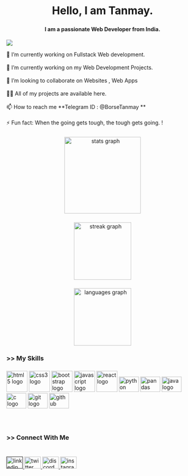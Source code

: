 <h1 align="center">Hello, I am Tanmay.</h1>

###

<h4 align="center">I am a passionate Web Developer from India.</h4>

<p align='left'><img src="https://komarev.com/ghpvc/?username=MeTanmay"></p>


<p align="left">🔭 I’m currently working on Fullstack Web development.<br><br>🌱 I’m currently working on my Web Development Projects.<br><br>👯 I’m looking to collaborate on Websites , Web Apps<br><br>👨‍💻 All of my projects are available here.<br><br>📫 How to reach me **Telegram ID : @BorseTanmay **<br><br>⚡ Fun fact:  When the going gets tough, the tough gets going. !</p>

###

<div align="center">
  <img src="https://github-readme-stats.vercel.app/api?username=MeTanmay&hide_title=false&hide_rank=false&show_icons=true&include_all_commits=true&count_private=true&disable_animations=false&theme=codeSTACKr&locale=en&hide_border=false" height="200" alt="stats graph"  />
</div>

###

<div align="center">
  <img src="https://streak-stats.demolab.com?user=MeTanmay&locale=en&mode=daily&theme=codeSTACKr&hide_border=false&border_radius=5&order=3" height="150" alt="streak graph"  />
</div>

###

<div align="center">
  <img src="https://github-readme-stats.vercel.app/api/top-langs?username=MeTanmay&locale=en&hide_title=false&layout=compact&card_width=320&langs_count=5&theme=codeSTACKr&hide_border=false&order=2" height="150" alt="languages graph"  />
</div>

###

<h3 align="left">>> My Skills</h3>

###

<div align="left">
  <img src="https://cdn.jsdelivr.net/gh/devicons/devicon/icons/html5/html5-original.svg" height="55" width="55" alt="html5 logo"  /> 
  <img src="https://cdn.jsdelivr.net/gh/devicons/devicon/icons/css3/css3-original.svg" height="55" width="55" alt="css3 logo"  />
  <img src="https://cdn.jsdelivr.net/gh/devicons/devicon/icons/bootstrap/bootstrap-original.svg" height="55" width="55" alt="bootstrap logo"  />
  <img src="https://cdn.jsdelivr.net/gh/devicons/devicon/icons/javascript/javascript-original.svg" height="55" width="55" alt="javascript logo"  />
  <img src="https://cdn.jsdelivr.net/gh/devicons/devicon/icons/react/react-original.svg" height="55" width="55" alt="react logo"  />
  
  <img src="https://cdn.jsdelivr.net/gh/devicons/devicon/icons/python/python-original.svg" height="40" width="52" alt="python logo"  />
  <img src="https://cdn.jsdelivr.net/gh/devicons/devicon/icons/pandas/pandas-original.svg" height="40" width="52" alt="pandas logo"  />
  

  <img src="https://cdn.jsdelivr.net/gh/devicons/devicon/icons/java/java-original.svg" height="40" width="52" alt="java logo"  />
  <img src="https://cdn.jsdelivr.net/gh/devicons/devicon/icons/c/c-original.svg" height="40" width="52" alt="c logo"  />
  
  <img src="https://cdn.jsdelivr.net/gh/devicons/devicon/icons/git/git-original.svg" height="40" width="52" alt="git logo"  />
  <img src="https://cdn.jsdelivr.net/gh/devicons/devicon/icons/github/github-original.svg" height="40" width="52" alt="github logo"  />
</div>

###

<br clear="both">

<h3 align="left">>> Connect With Me</h3>

###

<br clear="both">

<div align="left">
  <a href=""https://www.linkedin.com/in/tanmay-borse-53877023a" target="_blank">
    <img src="https://raw.githubusercontent.com/maurodesouza/profile-readme-generator/master/src/assets/icons/social/linkedin/default.svg" width="43" height="31" alt="linkedin logo"  />
  </a>
  <a href="https://twitter.com/tanmayborse_28" target="_blank">
    <img src="https://raw.githubusercontent.com/maurodesouza/profile-readme-generator/master/src/assets/icons/social/twitter/default.svg" width="43" height="31" alt="twitter logo"  />
  </a>
  <a href="https://discord.com/users/939022627228508163" target="_blank">
    <img src="https://raw.githubusercontent.com/maurodesouza/profile-readme-generator/master/src/assets/icons/social/discord/default.svg" width="43" height="31" alt="discord logo"  />
  </a>
  <a href="https://instagram.com/tanmay.borse_28?igshid=ZDdkNTZiNTM=" target="_blank">
    <img src="https://raw.githubusercontent.com/maurodesouza/profile-readme-generator/master/src/assets/icons/social/instagram/default.svg" width="43" height="31" alt="instagram logo"  />
  </a>
</div>

###
